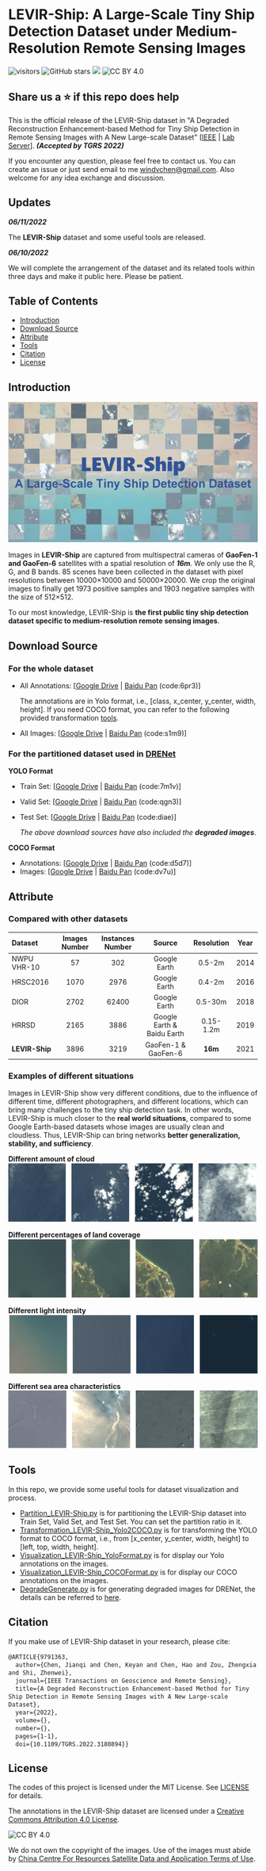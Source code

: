 # LEVIR-Ship: A Large-Scale Tiny Ship Detection Dataset under Medium-Resolution Remote Sensing Images
![visitors](https://visitor-badge.glitch.me/badge?page_id=windvchen.LEVIR-Ship.visitor)
![GitHub stars](https://badgen.net/github/stars/WindVChen/LEVIR-Ship)
[![](https://img.shields.io/badge/code--license-MIT-brightgreen)](#License)
![CC BY 4.0](https://img.shields.io/badge/dataset--license-CC%20BY%204.0-lightgrey)

## Share us a :star: if this repo does help

This is the official release of the LEVIR-Ship dataset in "A Degraded Reconstruction Enhancement-based Method for Tiny Ship Detection in Remote Sensing Images with A New Large-scale Dataset" [[IEEE](https://ieeexplore.ieee.org/document/9791363) | [Lab Server](http://levir.buaa.edu.cn/publications/DRENet.pdf)]. ***(Accepted by TGRS 2022)***

If you encounter any question, please feel free to contact us. You can create an issue or just send email to me windvchen@gmail.com. Also welcome for any idea exchange and discussion.

## Updates

***06/11/2022***
 
The **LEVIR-Ship** dataset and some useful tools are released.

***06/10/2022***
 
We will complete the arrangement of the dataset and its related tools within three days and make it public here. Please be patient.


## Table of Contents

- [Introduction](#Introduction)
- [Download Source](#Download-Source)
- [Attribute](#Attribute)
- [Tools](#Tools)
- [Citation](#Citation)
- [License](#License)

## Introduction
![LEVIR-Ship](Dataset.png)

Images in **LEVIR-Ship** are captured from multispectral cameras of **GaoFen-1 and GaoFen-6** satellites with a spatial resolution of ***16m***. We only use the R, G, and B bands. 85 scenes have been collected in the dataset with pixel resolutions between 10000×10000 and 50000×20000. We crop the original images to finally get 1973 positive samples and 1903 negative samples with the size of 512×512. 

To our most knowledge, LEVIR-Ship is **the first public tiny ship detection dataset specific to medium-resolution remote sensing images**.

## Download Source

### For the whole dataset

- All Annotations: [[Google Drive](https://drive.google.com/file/d/1YppN3c2WQtuwI0cwQL2otLgW7ewFW_Ut/view?usp=sharing)  &#124; [Baidu Pan](https://pan.baidu.com/s/1b--sluUHUkgTuZqZCMkXbA) (code:6pr3)]
  
  The annotations are in Yolo format, i.e., [class, x_center, y_center, width, height]. If you need COCO format, you can refer to the following provided transformation [tools](#Tools). 
  
- All Images: [[Google Drive](https://drive.google.com/file/d/1cK0A9LQn97dDj_lg0Zvvgus0njFvN_JN/view?usp=sharing)  &#124; [Baidu Pan](https://pan.baidu.com/s/1KW2mOVbRMqi8IlR4sMhnww) (code:s1m9)]

### For the partitioned dataset used in [DRENet](https://github.com/WindVChen/DRENet)

**YOLO Format**

- Train Set: [[Google Drive](https://drive.google.com/file/d/1_kjTr4mpF1g2fWhAodKZXrsZjWrCfPh5/view?usp=sharing)  &#124; [Baidu Pan](https://pan.baidu.com/s/19s-lAXKnAf1rNE6Q42FMdg) (code:7m1v)]
- Valid Set: [[Google Drive](https://drive.google.com/file/d/1q2KFLVYU1SbeSU4Uksj6FV9C28YmUsb1/view?usp=sharing)  &#124; [Baidu Pan](https://pan.baidu.com/s/1NZ9rKqoiosMK1XCYMiFTAQ) (code:qgn3)]
- Test Set: [[Google Drive](https://drive.google.com/file/d/1SRq7hq7glKzzePWqtSlt0C_RVtc1pQQC/view?usp=sharing)  &#124; [Baidu Pan](https://pan.baidu.com/s/1ICF5U1kjh1OjmZP83u7UfQ) (code:diae)]

  *The above download sources have also included the **degraded images***.

**COCO Format**

- Annotations: [[Google Drive](https://drive.google.com/file/d/18M6-lnHl9V9Jf06wIpe3cX-aZE67DqHM/view?usp=sharing)  &#124; [Baidu Pan](https://pan.baidu.com/s/1WgNMZcu0FzfvtZXaGMIMZA) (code:d5d7)]
- Images: [[Google Drive](https://drive.google.com/file/d/1ItolDrLdSN0R-AnKbD90ngSWMtKOCUaY/view?usp=sharing)  &#124; [Baidu Pan](https://pan.baidu.com/s/1BRxf5T6QnDG57KXC6dCCgA) (code:dv7u)]


## Attribute
### Compared with other datasets 
| Dataset | Images Number |Instances Number | Source | Resolution | Year |
|:---|:---:|:---:|:---:| :---:| :---:|
| NWPU VHR-10 | 57 | 302 | Google Earth | 0.5-2m | 2014 |
| HRSC2016 | 1070 | 2976 | Google Earth | 0.4-2m |  2016 |
| DIOR | 2702 | 62400 | Google Earth | 0.5-30m | 2018 |
| HRRSD | 2165 | 3886 | Google Earth & Baidu Earth | 0.15-1.2m | 2019 |
| **LEVIR-Ship** | 3896 | 3219 | GaoFen-1 & GaoFen-6  | **16m** | 2021 |

### Examples of different situations

Images in LEVIR-Ship show very different conditions, due to the influence of different time, different photographers, and different locations, which can bring many challenges to the tiny ship detection task. In other words, LEVIR-Ship is much closer to the **real world situations**, compared to some Google Earth-based datasets whose images are usually clean and cloudless. Thus, LEVIR-Ship can bring networks **better generalization, stability, and sufficiency**.

**Different amount of cloud**
![Cloud](1.png)

**Different percentages of land coverage**
![Land](2.png)

**Different light intensity**
![Light](3.png)

**Different sea area characteristics**
![Sea surface](4.png)

## Tools
In this repo, we provide some useful tools for dataset visualization and process.

- [Partition_LEVIR-Ship.py](Partition_LEVIR-Ship.py) is for partitioning the LEVIR-Ship dataset into Train Set, Valid Set, and Test Set. You can set the partition ratio in it.
- [Transformation_LEVIR-Ship_Yolo2COCO.py](Transformation_LEVIR-Ship_Yolo2COCO.py) is for transforming the YOLO format to COCO format, i.e., from [x_center, y_center, width, height] to [left, top, width, height].
- [Visualization_LEVIR-Ship_YoloFormat.py](Visualization_LEVIR-Ship_YoloFormat.py) is for display our Yolo annotations on the images.
- [Visualization_LEVIR-Ship_COCOFormat.py](Visualization_LEVIR-Ship_COCOFormat.py) is for display our COCO annotations on the images.
- [DegradeGenerate.py](DegradeGenerate.py) is for generating degraded images for DRENet, the details can be referred to [here](https://github.com/WindVChen/DRENet).

## Citation
If you make use of LEVIR-Ship dataset in your research, please cite:
```
@ARTICLE{9791363,
  author={Chen, Jianqi and Chen, Keyan and Chen, Hao and Zou, Zhengxia and Shi, Zhenwei},
  journal={IEEE Transactions on Geoscience and Remote Sensing},
  title={A Degraded Reconstruction Enhancement-based Method for Tiny Ship Detection in Remote Sensing Images with A New Large-scale Dataset},
  year={2022},
  volume={},
  number={},
  pages={1-1},
  doi={10.1109/TGRS.2022.3180894}}
```

## License
The codes of this project is licensed under the MIT License. See [LICENSE](LICENSE) for details.

The annotations in the LEVIR-Ship dataset are licensed under a [Creative Commons Attribution 4.0 License](https://creativecommons.org/licenses/by/4.0/legalcode).

![CC BY 4.0](https://i.creativecommons.org/l/by/4.0/88x31.png)

We do not own the copyright of the images. Use of the images must abide by [China Centre For Resources Satellite Data and Application Terms of Use](http://36.112.130.153:7777/DSSPlatform/index.html).
